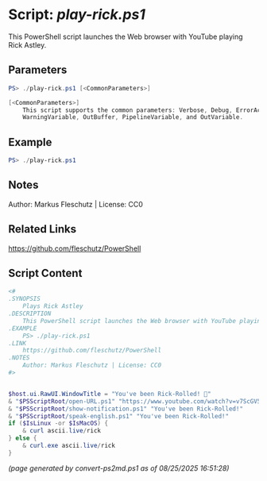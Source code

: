 Script: *play-rick.ps1*
========================

This PowerShell script launches the Web browser with YouTube playing Rick Astley.

Parameters
----------
```powershell
PS> ./play-rick.ps1 [<CommonParameters>]

[<CommonParameters>]
    This script supports the common parameters: Verbose, Debug, ErrorAction, ErrorVariable, WarningAction, 
    WarningVariable, OutBuffer, PipelineVariable, and OutVariable.
```

Example
-------
```powershell
PS> ./play-rick.ps1

```

Notes
-----
Author: Markus Fleschutz | License: CC0

Related Links
-------------
https://github.com/fleschutz/PowerShell

Script Content
--------------
```powershell
<#
.SYNOPSIS
	Plays Rick Astley
.DESCRIPTION
	This PowerShell script launches the Web browser with YouTube playing Rick Astley.
.EXAMPLE
	PS> ./play-rick.ps1
.LINK
	https://github.com/fleschutz/PowerShell
.NOTES
	Author: Markus Fleschutz | License: CC0
#>


$host.ui.RawUI.WindowTitle = "You've been Rick-Rolled! 🤣"
& "$PSScriptRoot/open-URL.ps1" "https://www.youtube.com/watch?v=v7ScGV5128A"
& "$PSScriptRoot/show-notification.ps1" "You've been Rick-Rolled!"
& "$PSScriptRoot/speak-english.ps1" "You've been Rick-Rolled!"
if ($IsLinux -or $IsMacOS) {
	& curl ascii.live/rick
} else {
	& curl.exe ascii.live/rick
}
```

*(page generated by convert-ps2md.ps1 as of 08/25/2025 16:51:28)*
